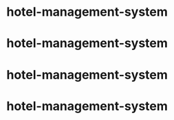 # hotel-management-system
# hotel-management-system
# hotel-management-system
# hotel-management-system
